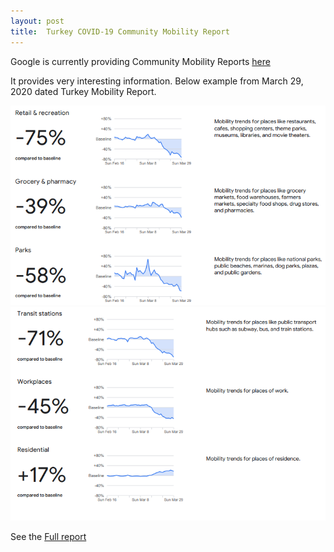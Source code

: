 ```yaml
---
layout: post
title:  Turkey COVID-19 Community Mobility Report
---
```


Google is currently providing Community Mobility Reports 
<a href="https://www.google.com/covid19/mobility/" target="_blank">here</a>

It provides very interesting information. Below example from March 29, 2020 dated Turkey Mobility Report.

<img src="/assets/images/Mobility-March 29, 2020-1.png" 
alt="March 29, 2020 dated Turkey Mobility Report" 
class="responsiveImage" >
<img src="/assets/images/Mobility-March 29, 2020-2.png" 
alt="March 29, 2020 dated Turkey Mobility Report" 
class="responsiveImage" >

See the [Full report](/assets/pdf/2020-03-29_TR_Mobility_Report_en.pdf)


